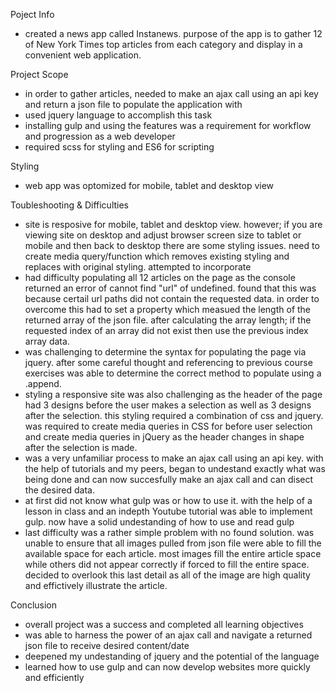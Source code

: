 Poject Info
- created a news app called Instanews. purpose of the app is to gather 12 of New York Times top articles from each category and display in a convenient web application.

Project Scope
- in order to gather articles, needed to make an ajax call using an api key and return a json file to populate the application with
- used jquery language to accomplish this task
- installing gulp and using the features was a requirement for workflow and progression as a web developer
- required scss for styling and ES6 for scripting

Styling
- web app was optomized for mobile, tablet and desktop view

Toubleshooting & Difficulties
- site is resposive for mobile, tablet and desktop view. however; if you are viewing site on desktop and adjust browser screen size to tablet or mobile and then back to desktop there are some styling issues. need to create media query/function which removes existing styling and replaces with original styling. attempted to incorporate
- had difficulty populating all 12 articles on the page as the console returned an error of cannot find "url" of undefined. found that this was because certail url paths did not contain the requested data. in order to overcome this had to set a property which measued the length of the returned array of the json file. after calculating the array length; if the requested index of an array did not exist then use the previous index array data.
- was challenging to determine the syntax for populating the page via jquery. after some careful thought and referencing to previous course exercises was able to determine the correct method to populate using a .append.
- styling a responsive site was also challenging as the header of the page had 3 designs before the user makes a selection as well as 3 designs after the selection. this styling required a combination of css and jquery. was required to create media queries in CSS for before user selection and create media queries in jQuery as the header changes in shape after the selection is made.
- was a very unfamiliar process to make an ajax call using an api key. with the help of tutorials and my peers, began to undestand exactly what was being done and can now succesfully make an ajax call and can disect the desired data.
- at first did not know what gulp was or how to use it. with the help of a lesson in class and an indepth Youtube tutorial was able to implement gulp. now have a solid undestanding of how to use and read gulp
- last difficulty was a rather simple problem with no found solution. was unable to ensure that all images pulled from json file were able to fill the available space for each article. most images fill the entire article space while others did not appear correctly if forced to fill the entire space. decided to overlook this last detail as all of the image are high quality and effictively illustrate the article.

Conclusion
- overall project was a success and completed all learning objectives
- was able to harness the power of an ajax call and navigate a returned json file to receive desired content/date
- deepened my undestanding of jquery and the potential of the language
- learned how to use gulp and can now develop websites more quickly and efficiently